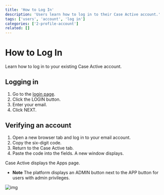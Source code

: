 ```yaml
---
title: 'How to Log In'
description: 'Users learn how to log in to their Case Active account.'
tags: ['users', 'account', 'log in']
categories: ['2-profile-account']
related: []
---
```


# How to Log In

Learn how to log in to your existing Case Active account.

## Logging in

1. Go to the <a href="/" target="_blank">login page</a>.
2. Click the LOGIN button.
3. Enter your email.
4. Click NEXT.

## Verifying an account

1. Open a new browser tab and log in to your email account.
2. Copy the six-digit code.
3. Return to the Case Active tab.
4. Paste the code into the fields. A new window displays.

Case Active displays the Apps page.

- **Note** The platform displays an ADMIN button next to the APP button for users with admin privileges.

![img](/images/log-1.png)
